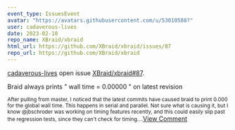 ```yaml
---
event_type: IssuesEvent
avatar: "https://avatars.githubusercontent.com/u/53010588?"
user: cadaverous-lives
date: 2023-02-10
repo_name: XBraid/xbraid
html_url: https://github.com/XBraid/xbraid/issues/87
repo_url: https://github.com/XBraid/xbraid
---
```


<a href='https://github.com/cadaverous-lives' target='_blank'>cadaverous-lives</a> open issue <a href='https://github.com/XBraid/xbraid/issues/87' target='_blank'>XBraid/xbraid#87</a>.

<p>Braid always prints " wall time = 0.00000 " on latest revision</p><small>After pulling from master, I noticed that the latest commits have caused braid to print 0.000 for the global wall time. This happens in serial and parallel. Not sure what is causing it, but I know @jbschroder was working on timing features recently, and this could easily slip past the regression tests, since they can't check for timing....</small><a href='https://github.com/XBraid/xbraid/issues/87' target='_blank'>View Comment</a>